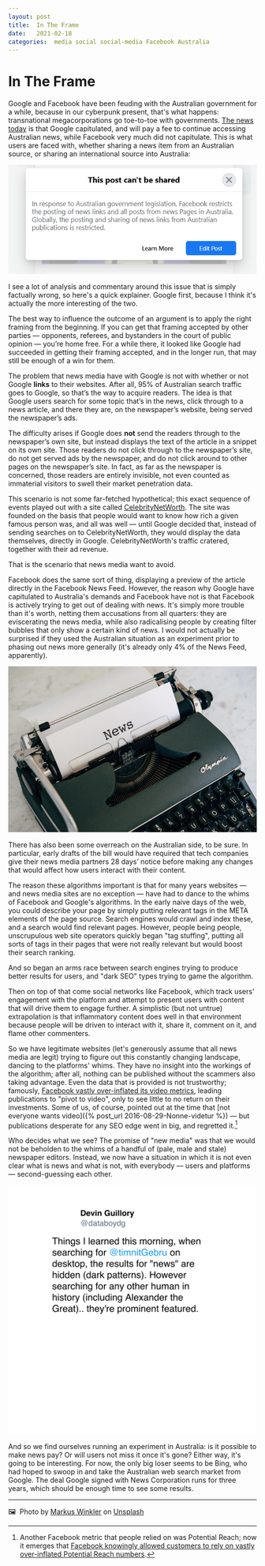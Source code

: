 ```yaml
---
layout: post
title:  In The Frame 
date:   2021-02-18 
categories:  media social social-media Facebook Australia 
---
```


# In The Frame


Google and Facebook have been feuding with the Australian government for a while, because in our cyberpunk present, that's what happens: transnational megacorporations go toe-to-toe with governments. [The news today](https://www.reuters.com/article/us-australia-media-facebook/facebook-unfriends-australia-news-sites-go-dark-in-content-row-idUSKBN2AI02A) is that Google capitulated, and will pay a fee to continue accessing Australian news, while Facebook very much did not capitulate. This is what users are faced with, whether sharing a news item from an Australian source, or sharing an international source into Australia:

![](/images/EudQgBEXEAQVsCh.png)

I see a lot of analysis and commentary around this issue that is simply factually wrong, so here's a quick explainer. Google first, because I think it's actually the more interesting of the two.

The best way to influence the outcome of an argument is to apply the right framing from the beginning. If you can get that framing accepted by other parties — opponents, referees, and bystanders in the court of public opinion — you’re home free. For a while there, it looked like Google had succeeded in getting their framing accepted, and in the longer run, that may still be enough of a win for them.

The problem that news media have with Google is not with whether or not Google **links** to their websites. After all, 95% of Australian search traffic goes to Google, so that’s the way to acquire readers. The idea is that Google users search for some topic that’s in the news, click through to a news article, and there they are, on the newspaper’s website, being served the newspaper’s ads.

The difficulty arises if Google does **not** send the readers through to the newspaper’s own site, but instead displays the text of the article in a snippet on its own site. Those readers do not click through to the newspaper’s site, do not get served ads by the newspaper, and do not click around to other pages on the newspaper’s site. In fact, as far as the newspaper is concerned, those readers are entirely invisible, not even counted as immaterial visitors to swell their market penetration data.

This scenario is not some far-fetched hypothetical; this exact sequence of events played out with a site called [CelebrityNetWorth](https://theoutline.com/post/1399/how-Google-ate-celebritynetworth-com). The site was founded on the basis that people would want to know how rich a given famous person was, and all was well — until Google decided that, instead of sending searches on to CelebrityNetWorth, they would display the data themselves, directly in Google. CelebrityNetWorth's traffic cratered, together with their ad revenue.

That is the scenario that news media want to avoid.

Facebook does the same sort of thing, displaying a preview of the article directly in the Facebook News Feed. However, the reason why Google have capitulated to Australia's demands and Facebook have not is that Facebook is actively trying to get out of dealing with news. It's simply more trouble than it's worth, netting them accusations from all quarters: they are eviscerating the news media, while also radicalising people by creating filter bubbles that only show a certain kind of news. I would not actually be surprised if they used the Australian situation as an experiment prior to phasing out news more generally (it's already only 4% of the News Feed, apparently).

![](/images/image.57.png)

There has also been some overreach on the Australian side, to be sure. In particular, early drafts of the bill would have required that tech companies give their news media partners 28 days’ notice before making any changes that would affect how users interact with their content.

The reason these algorithms important is that for many years websites — and news media sites are no exception — have had to dance to the whims of Facebook and Google's algorithms. In the early naive days of the web, you could describe your page by simply putting relevant tags in the META elements of the page source. Search engines would crawl and index these, and a search would find relevant pages. However, people being people, unscrupulous web site operators quickly began "tag stuffing", putting all sorts of tags in their pages that were not really relevant but would boost their search ranking.

And so began an arms race between search engines trying to produce better results for users, and "dark SEO" types trying to game the algorithm.

Then on top of that come social networks like Facebook, which track users' engagement with the platform and attempt to present users with content that will drive them to engage further. A simplistic (but not untrue) extrapolation is that inflammatory content does well in that environment because people will be driven to interact with it, share it, comment on it, and flame other commenters.

So we have legitimate websites (let's generously assume that all news media are legit) trying to figure out this constantly changing landscape, dancing to the platforms' whims. They have no insight into the workings of the algorithm; after all, nothing can be published without the scammers also taking advantage. Even the data that is provided is not trustworthy; famously, [Facebook vastly over-inflated its video metrics](https://www.theverge.com/2018/10/17/17989712/facebook-inaccurate-video-metrics-inflation-lawsuit), leading publications to "pivot to video", only to see little to no return on their investments. Some of us, of course, pointed out at the time that [not everyone wants video]({% post_url 2016-08-29-Nonne-videtur %}) — but publications desperate for any SEO edge went in big, and regretted it.[^1]

Who decides what we see? The promise of "new media" was that we would not be beholden to the whims of a handful of (pale, male and stale) newspaper editors. Instead, we now have a situation in which it is not even clear what is news and what is not, with everybody — users and platforms — second-guessing each other.

![](/images/tweet-1359304159527198733.png)

And so we find ourselves running an experiment in Australia: is it possible to make news pay? Or will users not miss it once it's gone? Either way, it's going to be interesting. For now, the only big loser seems to be Bing, who had hoped to swoop in and take the Australian web search market from Google. The deal Google signed with News Corporation runs for three years, which should be enough time to see some results.

[^1]: Another Facebook metric that people relied on was Potential Reach; now it emerges that [Facebook knowingly allowed customers to rely on vastly over-inflated Potential Reach numbers](https://web.archive.org/web/20230103101715/https://twitter.com/jason_kint/status/1362256358213627905).

***
🖼️  Photo by [Markus Winkler](https://unsplash.com/@markuswinkler) on [Unsplash](https://www.unsplash.com)

